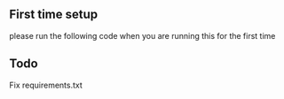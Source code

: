 ## First time setup 
please run the following code when you are running this for the first time 

## Todo 
Fix requirements.txt